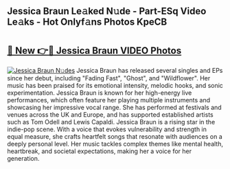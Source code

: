 ## Jessica Braun Le𝚊ked N𝚞de - Part-ESq Video Le𝚊ks - Hot Onlyf𝚊ns Photos KpeCB

# <h2><a href="http://ab23324.deff.icu/?id=Jessica+Braun">🔗 New 👉🔴 Jessica Braun VIDEO Photos</a></h2>

[![Jessica Braun N𝚞des](https://i.imgur.com/rIISA9y.gif)](http://ab23324.deff.icu/?id=Jessica+Braun)
Jessica Braun has released several singles and EPs since her debut, including "Fading Fast", "Ghost", and "Wildflower". Her music has been praised for its emotional intensity, melodic hooks, and sonic experimentation. Jessica Braun is known for her high-energy live performances, which often feature her playing multiple instruments and showcasing her impressive vocal range. She has performed at festivals and venues across the UK and Europe, and has supported established artists such as Tom Odell and Lewis Capaldi. Jessica Braun is a rising star in the indie-pop scene. With a voice that evokes vulnerability and strength in equal measure, she crafts heartfelt songs that resonate with audiences on a deeply personal level. Her music tackles complex themes like mental health, heartbreak, and societal expectations, making her a voice for her generation.
